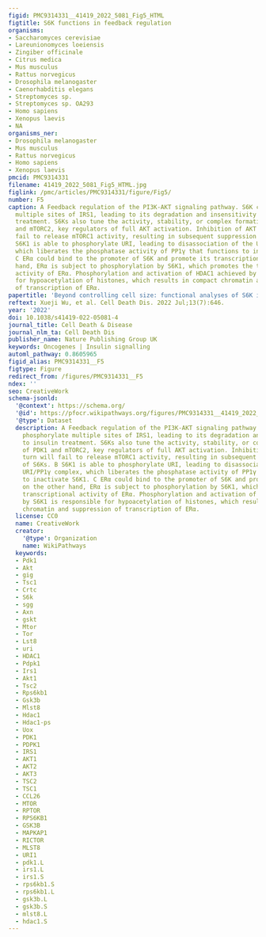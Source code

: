 ```yaml
---
figid: PMC9314331__41419_2022_5081_Fig5_HTML
figtitle: S6K functions in feedback regulation
organisms:
- Saccharomyces cerevisiae
- Lareunionomyces loeiensis
- Zingiber officinale
- Citrus medica
- Mus musculus
- Rattus norvegicus
- Drosophila melanogaster
- Caenorhabditis elegans
- Streptomyces sp.
- Streptomyces sp. OA293
- Homo sapiens
- Xenopus laevis
- NA
organisms_ner:
- Drosophila melanogaster
- Mus musculus
- Rattus norvegicus
- Homo sapiens
- Xenopus laevis
pmcid: PMC9314331
filename: 41419_2022_5081_Fig5_HTML.jpg
figlink: /pmc/articles/PMC9314331/figure/Fig5/
number: F5
caption: A Feedback regulation of the PI3K-AKT signaling pathway. S6K could phosphorylate
  multiple sites of IRS1, leading to its degradation and insensitivity to insulin
  treatment. S6Ks also tune the activity, stability, or complex formation of PDK1
  and mTORC2, key regulators of full AKT activation. Inhibition of AKT in turn will
  fail to release mTORC1 activity, resulting in subsequent suppression of S6Ks. B
  S6K1 is able to phosphorylate URI, leading to disassociation of the URI/PP1γ complex,
  which liberates the phosphatase activity of PP1γ that functions to inactivate S6K1.
  C ERα could bind to the promoter of S6K and promote its transcription; on the other
  hand, ERα is subject to phosphorylation by S6K1, which promotes the transcriptional
  activity of ERα. Phosphorylation and activation of HDAC1 achieved by S6K1 is responsible
  for hypoacetylation of histones, which results in compact chromatin and suppression
  of transcription of ERα.
papertitle: 'Beyond controlling cell size: functional analyses of S6K in tumorigenesis.'
reftext: Xueji Wu, et al. Cell Death Dis. 2022 Jul;13(7):646.
year: '2022'
doi: 10.1038/s41419-022-05081-4
journal_title: Cell Death & Disease
journal_nlm_ta: Cell Death Dis
publisher_name: Nature Publishing Group UK
keywords: Oncogenes | Insulin signalling
automl_pathway: 0.8605965
figid_alias: PMC9314331__F5
figtype: Figure
redirect_from: /figures/PMC9314331__F5
ndex: ''
seo: CreativeWork
schema-jsonld:
  '@context': https://schema.org/
  '@id': https://pfocr.wikipathways.org/figures/PMC9314331__41419_2022_5081_Fig5_HTML.html
  '@type': Dataset
  description: A Feedback regulation of the PI3K-AKT signaling pathway. S6K could
    phosphorylate multiple sites of IRS1, leading to its degradation and insensitivity
    to insulin treatment. S6Ks also tune the activity, stability, or complex formation
    of PDK1 and mTORC2, key regulators of full AKT activation. Inhibition of AKT in
    turn will fail to release mTORC1 activity, resulting in subsequent suppression
    of S6Ks. B S6K1 is able to phosphorylate URI, leading to disassociation of the
    URI/PP1γ complex, which liberates the phosphatase activity of PP1γ that functions
    to inactivate S6K1. C ERα could bind to the promoter of S6K and promote its transcription;
    on the other hand, ERα is subject to phosphorylation by S6K1, which promotes the
    transcriptional activity of ERα. Phosphorylation and activation of HDAC1 achieved
    by S6K1 is responsible for hypoacetylation of histones, which results in compact
    chromatin and suppression of transcription of ERα.
  license: CC0
  name: CreativeWork
  creator:
    '@type': Organization
    name: WikiPathways
  keywords:
  - Pdk1
  - Akt
  - gig
  - Tsc1
  - Crtc
  - S6k
  - sgg
  - Axn
  - gskt
  - Mtor
  - Tor
  - Lst8
  - uri
  - HDAC1
  - Pdpk1
  - Irs1
  - Akt1
  - Tsc2
  - Rps6kb1
  - Gsk3b
  - Mlst8
  - Hdac1
  - Hdac1-ps
  - Uox
  - PDK1
  - PDPK1
  - IRS1
  - AKT1
  - AKT2
  - AKT3
  - TSC2
  - TSC1
  - CCL26
  - MTOR
  - RPTOR
  - RPS6KB1
  - GSK3B
  - MAPKAP1
  - RICTOR
  - MLST8
  - URI1
  - pdk1.L
  - irs1.L
  - irs1.S
  - rps6kb1.S
  - rps6kb1.L
  - gsk3b.L
  - gsk3b.S
  - mlst8.L
  - hdac1.S
---
```

